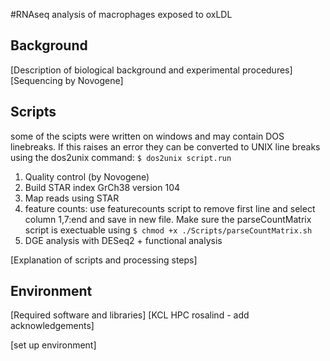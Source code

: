 #RNAseq analysis of macrophages exposed to oxLDL  

## Background

[Description of biological background and experimental procedures]  
[Sequencing by Novogene]


## Scripts
some of the scipts were written on windows and may contain DOS linebreaks. If this raises an error they can be 
converted to UNIX line breaks using the dos2unix command: `$ dos2unix script.run`
  1. Quality control (by Novogene)
  2. Build STAR index GrCh38 version 104
  3. Map reads using STAR
  4. feature counts: use featurecounts script to remove first line and select column 1,7:end and save in new file. Make sure the parseCountMatrix script is exectuable using `$ chmod +x ./Scripts/parseCountMatrix.sh`
  5. DGE analysis with DESeq2 + functional analysis

[Explanation of scripts and processing steps]

## Environment 

[Required software and libraries]
[KCL HPC rosalind - add acknowledgements]


[set up environment]

